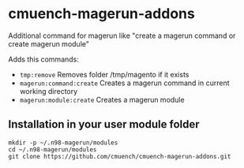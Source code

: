 cmuench-magerun-addons
======================

Additional command for magerun like "create a magerun command or create magerun module"

Adds this commands:

* `tmp:remove`  Removes folder /tmp/magento if it exists
* `magerun:command:create`  Creates a magerun command in current working directory
* `magerun:module:create`   Creates a magerun module

## Installation in your user module folder


    mkdir -p ~/.n98-magerun/modules
    cd ~/.n98-magerun/modules
    git clone https://github.com/cmuench/cmuench-magerun-addons.git
